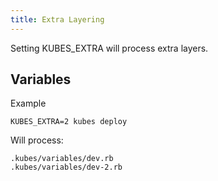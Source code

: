 ```yaml
---
title: Extra Layering
---
```


Setting KUBES_EXTRA will process extra layers.

## Variables

Example

    KUBES_EXTRA=2 kubes deploy

Will process:

    .kubes/variables/dev.rb
    .kubes/variables/dev-2.rb

